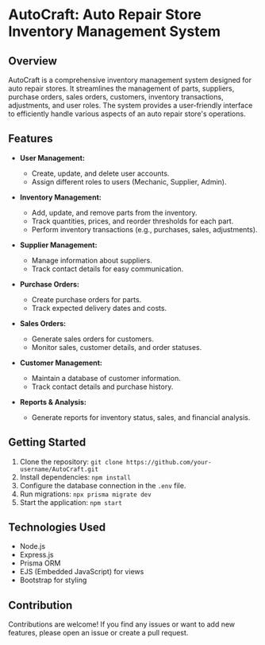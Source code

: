 # AutoCraft: Auto Repair Store Inventory Management System

## Overview

AutoCraft is a comprehensive inventory management system designed for auto repair stores. It streamlines the management of parts, suppliers, purchase orders, sales orders, customers, inventory transactions, adjustments, and user roles. The system provides a user-friendly interface to efficiently handle various aspects of an auto repair store's operations.

## Features

- **User Management:**
  - Create, update, and delete user accounts.
  - Assign different roles to users (Mechanic, Supplier, Admin).

- **Inventory Management:**
  - Add, update, and remove parts from the inventory.
  - Track quantities, prices, and reorder thresholds for each part.
  - Perform inventory transactions (e.g., purchases, sales, adjustments).

- **Supplier Management:**
  - Manage information about suppliers.
  - Track contact details for easy communication.

- **Purchase Orders:**
  - Create purchase orders for parts.
  - Track expected delivery dates and costs.

- **Sales Orders:**
  - Generate sales orders for customers.
  - Monitor sales, customer details, and order statuses.

- **Customer Management:**
  - Maintain a database of customer information.
  - Track contact details and purchase history.

- **Reports & Analysis:**
  - Generate reports for inventory status, sales, and financial analysis.

## Getting Started

1. Clone the repository: `git clone https://github.com/your-username/AutoCraft.git`
2. Install dependencies: `npm install`
3. Configure the database connection in the `.env` file.
4. Run migrations: `npx prisma migrate dev`
5. Start the application: `npm start`

## Technologies Used

- Node.js
- Express.js
- Prisma ORM
- EJS (Embedded JavaScript) for views
- Bootstrap for styling


## Contribution

Contributions are welcome! If you find any issues or want to add new features, please open an issue or create a pull request.

